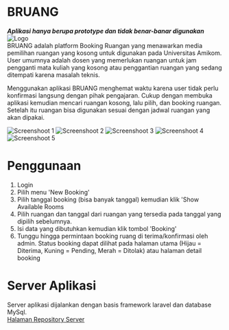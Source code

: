 # BRUANG
***Aplikasi hanya berupa prototype dan tidak benar-banar digunakan***\
![Logo](assets/logo.png)\
BRUANG adalah platform Booking Ruangan yang menawarkan media pemilihan ruangan yang kosong untuk digunakan pada Universitas Amikom. User umumnya adalah dosen
yang memerlukan ruangan untuk jam pengganti mata kuliah yang kosong atau penggantian ruangan yang sedang ditempati karena masalah teknis.

Menggunakan aplikasi BRUANG menghemat waktu karena user tidak perlu konfirmasi langsung dengan pihak pengajaran. Cukup dengan membuka aplikasi kemudian mencari ruangan kosong, lalu pilih, dan booking ruangan. Setelah itu ruangan bisa digunakan sesuai dengan jadwal ruangan yang akan dipakai.

![Screenshoot 1](assets/screenshoot-1.png)
![Screenshoot 2](assets/screenshoot-2.png)
![Screenshoot 3](assets/screenshoot-3.png)
![Screenshoot 4](assets/screenshoot-4.png)
![Screenshoot 5](assets/screenshoot-5.png)
# Penggunaan
1. Login
2. Pilih menu 'New Booking'
3. Pilih tanggal booking (bisa banyak tanggal) kemudian klik 'Show Available Rooms
4. Pilih ruangan dan tanggal dari ruangan yang tersedia pada tanggal yang dipilih sebelumnya.
5. Isi data yang dibutuhkan kemudian klik tombol 'Booking'
6. Tunggu hingga permintaan booking ruang di terima/konfirmasi oleh admin. Status booking dapat dilihat pada halaman utama (Hijau = Diterima, Kuning = Pending, Merah = Ditolak) atau halaman detail booking

# Server Aplikasi
Server aplikasi dijalankan dengan basis framework laravel dan database MySql.  
[Halaman Repository Server](https://github.com/nazililham11/bruang-laravel)
